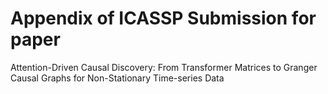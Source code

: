 # Appendix of ICASSP Submission for paper 

Attention-Driven Causal Discovery: From Transformer Matrices to Granger Causal Graphs for Non-Stationary Time-series Data
